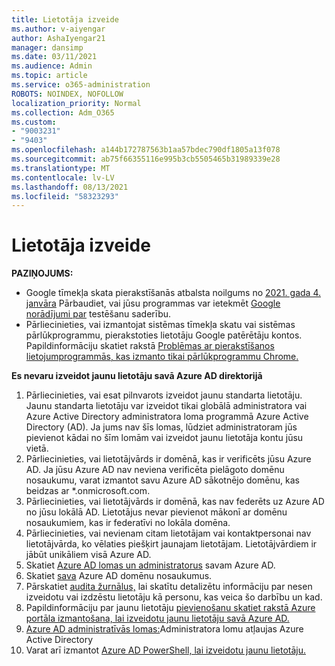 ```yaml
---
title: Lietotāja izveide
ms.author: v-aiyengar
author: AshaIyengar21
manager: dansimp
ms.date: 03/11/2021
ms.audience: Admin
ms.topic: article
ms.service: o365-administration
ROBOTS: NOINDEX, NOFOLLOW
localization_priority: Normal
ms.collection: Adm_O365
ms.custom:
- "9003231"
- "9403"
ms.openlocfilehash: a144b172787563b1aa57bdec790df1805a13f078
ms.sourcegitcommit: ab75f66355116e995b3cb5505465b31989339e28
ms.translationtype: MT
ms.contentlocale: lv-LV
ms.lasthandoff: 08/13/2021
ms.locfileid: "58323293"
---
```

# <a name="create-user"></a>Lietotāja izveide

**PAZIŅOJUMS:**

- Google tīmekļa skata pierakstīšanās atbalsta noilgums no [2021. gada 4. janvāra](https://docs.microsoft.com/azure/active-directory/external-identities/google-federation#deprecation-of-webview-sign-in-support) Pārbaudiet, vai jūsu programmas var ietekmēt [Google norādījumi par](https://go.microsoft.com/fwlink/?linkid=2157323) testēšanu saderību.
- Pārliecinieties, vai izmantojat sistēmas tīmekļa skatu vai sistēmas pārlūkprogrammu, pierakstoties lietotāju Google patērētāju kontos. Papildinformāciju skatiet rakstā [Problēmas ar pierakstīšanos lietojumprogrammās, kas izmanto tikai pārlūkprogrammu Chrome.](https://docs.microsoft.com/office365/troubleshoot/miscellaneous/chrome-behavior-affects-applications)

**Es nevaru izveidot jaunu lietotāju savā Azure AD direktorijā**

1. Pārliecinieties, vai esat pilnvarots izveidot jaunu standarta lietotāju. Jaunu standarta lietotāju var izveidot tikai globālā administratora vai Azure Active Directory administratora loma programmā Azure Active Directory (AD). Ja jums nav šīs lomas, lūdziet administratoram jūs pievienot kādai no šīm lomām vai izveidot jaunu lietotāja kontu jūsu vietā.
1. Pārliecinieties, vai lietotājvārds ir domēnā, kas ir verificēts jūsu Azure AD. Ja jūsu Azure AD nav neviena verificēta pielāgoto domēnu nosaukumu, varat izmantot savu Azure AD sākotnējo domēnu, kas beidzas ar *.onmicrosoft.com.
1. Pārliecinieties, vai lietotājvārds ir domēnā, kas nav federēts uz Azure AD no jūsu lokālā AD. Lietotājus nevar pievienot mākonī ar domēnu nosaukumiem, kas ir federatīvi no lokāla domēna.
1. Pārliecinieties, vai nevienam citam lietotājam vai kontaktpersonai nav lietotājvārda, ko vēlaties piešķirt jaunajam lietotājam. Lietotājvārdiem ir jābūt unikāliem visā Azure AD.
1. Skatiet [Azure AD lomas un administratorus](https://portal.azure.com/#blade/Microsoft_AAD_IAM/ActiveDirectoryMenuBlade/RolesAndAdministrators) savam Azure AD.
1. Skatiet [sava](https://portal.azure.com/#blade/Microsoft_AAD_IAM/ActiveDirectoryMenuBlade/RolesAndAdministrators) Azure AD domēnu nosaukumus.
1. Pārskatiet [audita žurnālus,](https://portal.azure.com/#blade/Microsoft_AAD_IAM/ActiveDirectoryMenuBlade/RolesAndAdministrators) lai skatītu detalizētu informāciju par nesen izveidotu vai izdzēstu lietotāju kā personu, kas veica šo darbību un kad.
1. Papildinformāciju par jaunu lietotāju [pievienošanu skatiet rakstā Azure portāla izmantošana, lai izveidotu jaunu lietotāju savā Azure AD.](https://docs.microsoft.com/azure/active-directory/active-directory-users-create-azure-portal)
1. [Azure AD administratīvās lomas:](https://docs.microsoft.com/azure/active-directory/active-directory-assign-admin-roles)Administratora lomu atļaujas Azure Active Directory
1. Varat arī izmantot [Azure AD PowerShell, lai izveidotu jaunu lietotāju.](https://docs.microsoft.com/powershell/module/azuread/new-azureaduser?view=azureadps-2.0)
